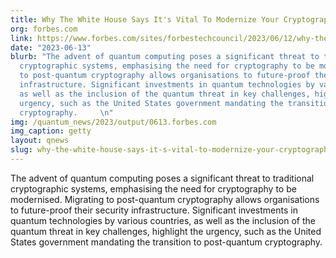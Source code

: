 ```yaml
---
title: Why The White House Says It's Vital To Modernize Your Cryptography Now
org: forbes.com
link: https://www.forbes.com/sites/forbestechcouncil/2023/06/12/why-the-white-house-says-its-vital-to-modernize-your-cryptography-now/?sh=7b6030b37b78
date: "2023-06-13"
blurb: "The advent of quantum computing poses a significant threat to traditional
  cryptographic systems, emphasising the need for cryptography to be modernised. Migrating
  to post-quantum cryptography allows organisations to future-proof their security
  infrastructure. Significant investments in quantum technologies by various countries,
  as well as the inclusion of the quantum threat in key challenges, highlight the
  urgency, such as the United States government mandating the transition to post-quantum
  cryptography.     \n"
img: /quantum_news/2023/output/0613.forbes.com
img_caption: getty
layout: qnews
slug: why-the-white-house-says-it-s-vital-to-modernize-your-cryptography-now
---
```


The advent of quantum computing poses a significant threat to traditional cryptographic systems, emphasising the need for cryptography to be modernised. Migrating to post-quantum cryptography allows organisations to future-proof their security infrastructure. Significant investments in quantum technologies by various countries, as well as the inclusion of the quantum threat in key challenges, highlight the urgency, such as the United States government mandating the transition to post-quantum cryptography.     
